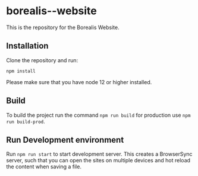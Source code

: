 # borealis--website

This is the repository for the Borealis Website.


## Installation

Clone the repository and run:

```
npm install
```

Please make sure that you have node 12 or higher installed.

## Build

To build the project run the command `npm run build` for production use `npm run build-prod`.

## Run Development environment

Run `npm run start` to start development server. This creates a BrowserSync server, such that you can open the sites on multiple devices and hot reload the content when saving a file.
